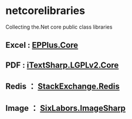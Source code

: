 # netcorelibraries
Collecting the.Net core public class libraries


## Excel : [EPPlus.Core](https://github.com/VahidN/EPPlus.Core)
## PDF : [iTextSharp.LGPLv2.Core](https://github.com/VahidN/iTextSharp.LGPLv2.Core)
## Redis ： [StackExchange.Redis](https://github.com/StackExchange/StackExchange.Redis)
## Image ： [SixLabors.ImageSharp](https://github.com/SixLabors/ImageSharp)
